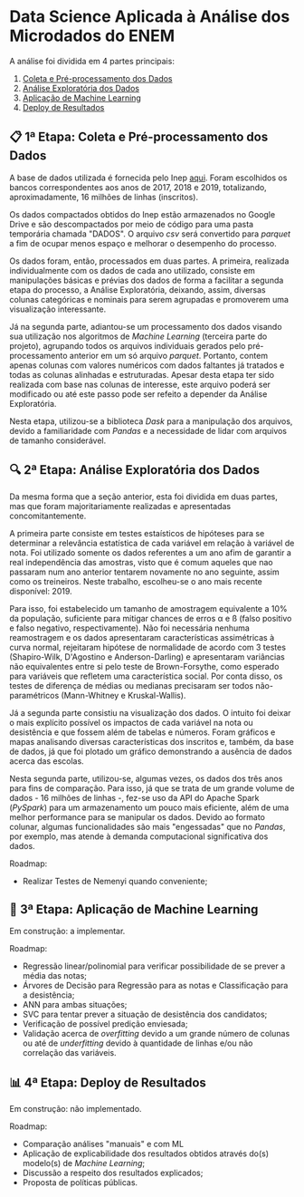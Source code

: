 # Data Science Aplicada à Análise dos Microdados do ENEM

A análise foi dividida em 4 partes principais:

 1. [Coleta e Pré-processamento dos Dados](#clipboard-1ª-etapa-coleta-e-pré-processamento-dos-dados)
 2. [Análise Exploratória dos Dados](#mag-2ª-etapa-análise-exploratória-dos-dados)
 3. [Aplicação de Machine Learning](#blue_book-3ª-etapa-aplicação-de-machine-learning)
 4. [Deploy de Resultados](#bar_chart-4ª-etapa-deploy-de-resultados)

## :clipboard: 1ª Etapa: Coleta e Pré-processamento dos Dados

A base de dados utilizada é fornecida pelo Inep [aqui](https://www.gov.br/inep/pt-br/acesso-a-informacao/dados-abertos/microdados/enem "Página do Inep contendo as bases de dados utiliizadas"). Foram escolhidos os bancos correspondentes aos anos de 2017, 2018 e 2019, totalizando, aproximadamente, 16 milhões de linhas (inscritos).

Os dados compactados obtidos do Inep estão armazenados no Google Drive e são descompactados por meio de código para uma pasta temporária chamada "DADOS". O arquivo _csv_ será convertido para _parquet_ a fim de ocupar menos espaço e melhorar o desempenho do processo.

Os dados foram, então, processados em duas partes. A primeira, realizada individualmente com os dados de cada ano utilizado, consiste em manipulações básicas e prévias dos dados de forma a facilitar a segunda etapa do processo, a Análise Exploratória, deixando, assim, diversas colunas categóricas e nominais para serem agrupadas e promoverem uma visualização interessante. 

Já na segunda parte, adiantou-se um processamento dos dados visando sua utilização nos algoritmos de _Machine Learning_ (terceira parte do projeto), agrupando todos os arquivos individuais gerados pelo pré-processamento anterior em um só arquivo _parquet_. Portanto, contem apenas colunas com valores numéricos com dados faltantes já tratados e todas as colunas alinhadas e estruturadas. Apesar desta etapa ter sido realizada com base nas colunas de interesse, este arquivo poderá ser modificado ou até este passo pode ser refeito a depender da Análise Exploratória.

Nesta etapa, utilizou-se a biblioteca _Dask_ para a manipulação dos arquivos, devido a familiaridade com _Pandas_ e a necessidade de lidar com arquivos de tamanho considerável.

## :mag: 2ª Etapa: Análise Exploratória dos Dados

Da mesma forma que a seção anterior, esta foi dividida em duas partes, mas que foram majoritariamente realizadas e apresentadas concomitantemente.

A primeira parte consiste em testes estaísticos de hipóteses para se determinar a relevância estatística de cada variável em relação à variável de nota. Foi utilizado somente os dados referentes a um ano afim de garantir a real independência das amostras, visto que é comum aqueles que nao passaram num ano anterior tentarem novamente no ano seguinte, assim como os treineiros. Neste trabalho, escolheu-se o ano mais recente disponível: 2019.

Para isso, foi estabelecido um tamanho de amostragem equivalente a 10% da população, suficiente para mitigar chances de erros α e ß (falso positivo e falso negativo, respectivamente). Não foi necessária nenhuma reamostragem e os dados apresentaram características assimétricas à curva normal, rejeitaram hipótese de normalidade de acordo com 3 testes (Shapiro-Wilk, D'Agostino e Anderson-Darling) e apresentaram variâncias não equivalentes entre si pelo teste de Brown-Forsythe, como esperado para variáveis que refletem uma característica social. Por conta disso, os testes de diferença de médias ou medianas precisaram ser todos não-paramétricos (Mann-Whitney e Kruskal-Wallis).

Já a segunda parte consistiu na visualização dos dados. O intuito foi deixar o mais explícito possível os impactos de cada variável na nota ou desistência e que fossem além de tabelas e números. Foram gráficos e mapas analisando diversas características dos inscritos e, também, da base de dados, já que foi plotado um gráfico demonstrando a ausência de dados acerca das escolas.

Nesta segunda parte, utilizou-se, algumas vezes, os dados dos três anos para fins de comparação. Para isso, já que se trata de um grande volume de dados - 16 milhões de linhas -, fez-se uso da API do Apache Spark (_PySpark_) para um armazenamento um pouco mais eficiente, além de uma melhor performance para se manipular os dados. Devido ao formato colunar, algumas funcionalidades são mais "engessadas" que no _Pandas_, por exemplo, mas atende à demanda computacional significativa dos dados.

Roadmap:

 - Realizar Testes de Nemenyi quando conveniente;

## :blue_book: 3ª Etapa: Aplicação de Machine Learning

Em construção: a implementar.

Roadmap:

 - Regressão linear/polinomial para verificar possibilidade de se prever a média das notas;
 - Árvores de Decisão para Regressão para as notas e Classificação para a desistência;
 - ANN para ambas situações;
 - SVC para tentar prever a situação de desistência dos candidatos;
 - Verificação de possível predição enviesada;
 - Validação acerca de _overfitting_ devido a um grande número de colunas ou até de _underfitting_ devido à quantidade de linhas e/ou não  correlação das variáveis.

## :bar_chart: 4ª Etapa: Deploy de Resultados

Em construção: não implementado.

Roadmap:

 - Comparação análises "manuais" e com ML
 - Aplicação de explicabilidade dos resultados obtidos através do(s) modelo(s) de _Machine Learning_;
 - Discussão a respeito dos resultados explicados;
 - Proposta de políticas públicas.
